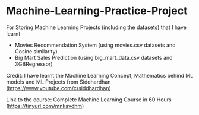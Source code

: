 # Machine-Learning-Practice-Project
For Storing Machine Learning Projects (including the datasets) that I have learnt

- Movies Recommendation System (using movies.csv datasets and Cosine similarity)
- Big Mart Sales Prediction (using big_mart_data.csv datasets and XGBRegressor)


Credit:
I have learnt the Machine Learning Concept, Mathematics behind ML models and ML Projects from Siddhardhan (https://www.youtube.com/c/siddhardhan)

Link to the course: Complete Machine Learning Course in 60 Hours (https://tinyurl.com/mnkavdhm)
